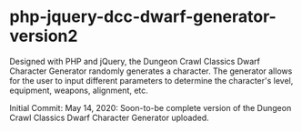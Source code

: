 # php-jquery-dcc-dwarf-generator-version2
Designed with PHP and jQuery, the Dungeon Crawl Classics Dwarf Character Generator randomly generates a character. The generator allows for the user to input different parameters to determine the character's level, equipment, weapons, alignment, etc.

Initial Commit: May 14, 2020:  Soon-to-be complete version of the Dungeon Crawl Classics Dwarf Character Generator uploaded.
